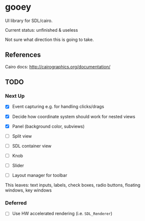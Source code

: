 # gooey

UI library for SDL/cairo.

Current status: unfinished & useless

Not sure what direction this is going to take.

## References

Cairo docs: http://cairographics.org/documentation/

## TODO

### Next Up

  - [x] Event capturing e.g. for handling clicks/drags
  - [x] Decide how coordinate system should work for nested views
  - [x] Panel (background color, subviews)
  - [ ] Split view
  - [ ] SDL container view
  - [ ] Knob
  - [ ] Slider
  - [ ] Layout manager for toolbar
  

This leaves: text inputs, labels, check boxes, radio buttons, floating windows, key windows

### Deferred

  - [ ] Use HW accelerated rendering (i.e. `SDL_Renderer`)
